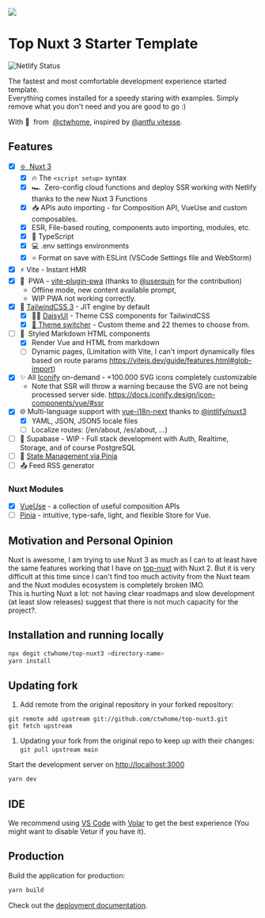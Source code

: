 ![](https://user-images.githubusercontent.com/4195550/147338199-cff47e80-f05c-4b3d-afe0-1c7b8aad08e4.png)

# Top Nuxt 3 Starter Template

![Netlify Status](https://api.netlify.com/api/v1/badges/76c6759d-35ef-4432-816a-a45faa514aa7/deploy-status)

The fastest and most comfortable development experience started template.  
Everything comes installed for a speedy staring with examples. Simply remove what you don't need and you are good to go :)

With 💚  from  [@ctwhome](https://github.com/ctwhome), inspired by [@antfu vitesse](https://github.com/antfu/vitesse). 

## Features

*   [x] [❇️  Nuxt 3](https://v3.nuxtjs.org)
    *   [x] 🔥 The `<script setup>` syntax
    *   [x] 🏎  Zero-config cloud functions and deploy SSR working with Netlify thanks to the new Nuxt 3 Functions
    *   [x] 📥 APIs auto importing - for Composition API, VueUse and custom composables.
    *   [x] ESR, File-based routing, components auto importing, modules, etc.
    *   [x] 🦾 TypeScript
    *   [x] 💻 .env settings environments
    *   [x] ⭐️ Format on save with ESLint (VSCode Settings file and WebStorm)
*   [x] ⚡️ Vite - Instant HMR
*   [x] 📴  PWA - [vite-plugin-pwa](https://github.com/antfu/vite-plugin-pwa) (thanks to [@userquin](https://github.com/userquin) for the contribution)
    *   Offline mode, new content available prompt,
    *   WIP PWA not working correctly.
*   [x] 🎨 [TailwindCSS 3](https://tailwindcss.com/) - JIT engine by default
    *   [x] 👩‍🎨 [DaisyUI](https://daisyui.com) - Theme CSS components for TailwindCSS
    *   [x] [🌈 Theme switcher](https://github.com/saadeghi/theme-change) - Custom theme and 22 themes to choose from.
*   [ ] 📄  Styled Markdown HTML components
    *   [x] Render Vue and HTML from markdown
    *   [ ] Dynamic pages, (Limitation with Vite, I can't import dynamically files based on route params https://vitejs.dev/guide/features.html#glob-import)
*   [x] ✨ All [Iconify](https://iconify.design/) on-demand - +100.000 SVG icons completely customizable
    *   Note that SSR will throw a warning because the SVG are not being processed server side. https://docs.iconify.design/icon-components/vue/#ssr
*   [x] 🌐 Multi-language support with [vue-i18n-next](https://github.com/intlify/vue-i18n-next) thanks to [@intlify/nuxt3](https://github.com/intlify/nuxt3)
    *   [x] YAML, JSON, JSON5 locale files
    *   [ ] Localize routes: (/en/about, /es/about, ...)
*   [ ] 🐘 Supabase - WIP - Full stack development with Auth, Realtime, Storage, and of course PostgreSQL
*   [ ] 🍍 [State Management via Pinia](https://pinia.esm.dev/)
*   [ ] 📤 Feed RSS generator

### Nuxt Modules

*   [x] [VueUse](https://github.com/vueuse/vueuse) - a collection of useful composition APIs
*   [ ] [Pinia](https://pinia.esm.dev/) - intuitive, type-safe, light, and flexible Store for Vue.

## Motivation and Personal Opinion

Nuxt is awesome, I am trying to use Nuxt 3 as much as I can to at least have the same features working that I have on [top-nuxt](https://github.com/ctwhome/top-nuxt) with Nuxt 2. But it is very difficult at this time since I can't find too much activity from the Nuxt team and the Nuxt modules ecosystem is completely broken IMO.  
This is hurting Nuxt a lot: not having clear roadmaps and slow development (at least slow releases) suggest that there is not much capacity for the project?.

## Installation and running locally

```bash
npx degit ctwhome/top-nuxt3 <directory-name>
yarn install
```

## Updating fork

1.  Add remote from the original repository in your forked repository:

```shell
git remote add upstream git://github.com/ctwhome/top-nuxt3.git
git fetch upstream
```

1.  Updating your fork from the original repo to keep up with their changes:  
    `git pull upstream main`

Start the development server on [http://localhost:3000](http://localhost:3000)

```bash
yarn dev
```

## IDE

We recommend using [VS Code](https://code.visualstudio.com/) with [Volar](https://github.com/johnsoncodehk/volar) to get the best experience (You might want to disable Vetur if you have it).

## Production

Build the application for production:

```bash
yarn build
```

Check out the [deployment documentation](https://v3.nuxtjs.org/docs/deployment).
